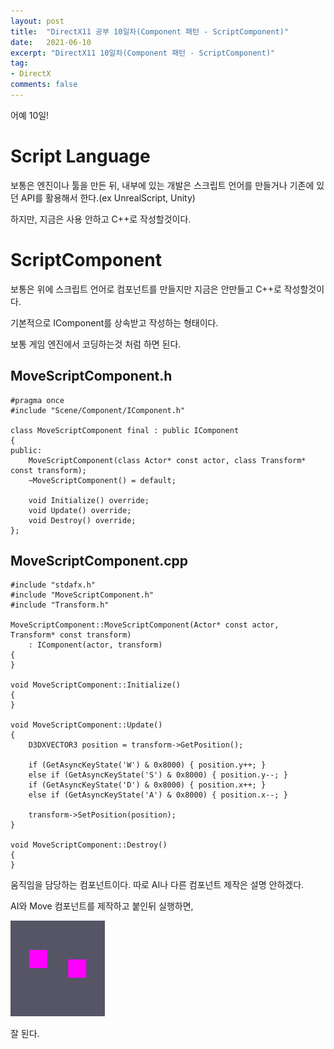 ```yaml
---
layout: post
title:  "DirectX11 공부 10일차(Component 패턴 - ScriptComponent)"
date:   2021-06-10
excerpt: "DirectX11 10일차(Component 패턴 - ScriptComponent)"
tag:
- DirectX
comments: false
---
```

어예 10일!

# Script Language
보통은 엔진이나 툴을 만든 뒤, 내부에 있는 개발은 스크립트 언어를 만들거나 기존에 있던 API를 활용해서 한다.(ex UnrealScript, Unity)

하지만, 지금은 사용 안하고 C++로 작성할것이다.

# ScriptComponent
보통은 위에 스크립트 언어로 컴포넌트를 만들지만 지금은 안만들고 C++로 작성할것이다.

기본적으로 IComponent를 상속받고 작성하는 형태이다.

보통 게임 엔진에서 코딩하는것 처럼 하면 된다.

## MoveScriptComponent.h
```
#pragma once
#include "Scene/Component/IComponent.h"

class MoveScriptComponent final : public IComponent
{
public:
	MoveScriptComponent(class Actor* const actor, class Transform* const transform);
	~MoveScriptComponent() = default;

	void Initialize() override;
	void Update() override;
	void Destroy() override;
};
```

## MoveScriptComponent.cpp
```
#include "stdafx.h"
#include "MoveScriptComponent.h"
#include "Transform.h"

MoveScriptComponent::MoveScriptComponent(Actor* const actor, Transform* const transform)
	: IComponent(actor, transform)
{
}

void MoveScriptComponent::Initialize()
{
}

void MoveScriptComponent::Update()
{
	D3DXVECTOR3 position = transform->GetPosition();

	if (GetAsyncKeyState('W') & 0x8000) { position.y++; }
	else if (GetAsyncKeyState('S') & 0x8000) { position.y--; }
	if (GetAsyncKeyState('D') & 0x8000) { position.x++; }
	else if (GetAsyncKeyState('A') & 0x8000) { position.x--; }

	transform->SetPosition(position);
}

void MoveScriptComponent::Destroy()
{
}

```
움직임을 담당하는 컴포넌트이다. 따로 AI나 다른 컴포넌트 제작은 설명 안하겠다.

AI와 Move 컴포넌트를 제작하고 붙인뒤 실행하면,

<img src = "../assets/img/project/d3dx/day10/two_rect.gif" width="30%" height="30%">

잘 된다.